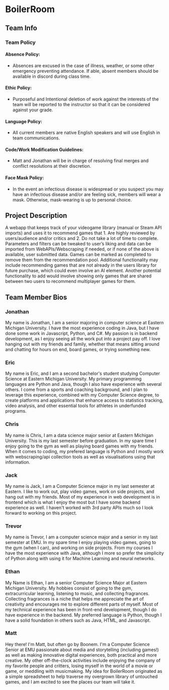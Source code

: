 # BoilerRoom

## Team Info

### Team Policy

#### Absence Policy:

- Absences are excused in the case of illness, weather, or some other emergency preventing attendance. If able, absent members should be available in discord during class time.

#### Ethic Policy:

- Purposeful and Intentional deletion of work against the interests of the team will be reported to the instructor so that it can be considered against your grade.

#### Language Policy:

- All current members are native English speakers and will use English in team communications.

#### Code/Work Modification Guidelines:

- Matt and Jonathan will be in charge of resolving final merges and conflict resolutions at their discretion.

#### Face Mask Policy:

- In the event an infectious disease is widespread or you suspect you may have an infectious disease and/or are feeling sick, members will wear a mask. Otherwise, mask-wearing is up to personal choice.

## Project Description

A webapp that keeps track of your videogame library (manual or Steam API imports) and uses it to recommend games that 1. Are highly reviewed by users/audience and/or critics and 2. Do not take a lot of time to complete. Parameters and filters can be tweaked to user’s liking and data can be imported from WebAPIs/Webscraping if needed, or if none of the above is available, user submitted data. Games can be marked as completed to remove them from the recommendation pool. Additional functionality may include recommending games that are not already in the users library for future purchase, which could even involve an AI element. Another potential functionality to add would involve showing only games that are shared between two users to recommend multiplayer games for them.

## Team Member Bios

### Jonathan

My name is Jonathan, I am a senior majoring in computer science at Eastern Michigan University. I have the most experience coding in Java, but I have done some work in Javascript, Python, and C#. My passion is in backend development, as I enjoy seeing all the work put into a project pay off. I love hanging out with my friends and family, whether that means sitting around and chatting for hours on end, board games, or trying something new.

### Eric

My name is Eric, and I am a second bachelor's student studying Computer Science at Eastern Michigan University. My primary programming languages are Python and Java, though I also have experience with several others. I come from a sports and coaching background, and I plan to leverage this experience, combined with my Computer Science degree, to create platforms and applications that enhance access to statistics tracking, video analysis, and other essential tools for athletes in underfunded programs.

### Chris

My name is Chris, I am a data science major senior at Eastern Michigan University. This is my last semester before graduation. In my spare time I enjoy going to the gym as well as playing board games with my friends. When it comes to coding, my prefered language is Python and I mostly work with webscraping/api collection tools as well as visualisations using that information.

### Jack

My name is Jack, I am a Computer Science major in my last semester at Eastern. I like to work out, play video games, work on side projects, and hang out with my friends. Most of my experience in web development is in frontend which is what I enjoy the most but I have some backend experience as well. I haven't worked with 3rd party APIs much so I look forward to working on this project.

### Trevor

My name is Trevor, I am a computer science major and a senior in my last semester at EMU. In my spare time I enjoy playing video games, going to the gym (when I can), and working on side projects. From my courses I have the most experience with Java, although I more so prefer the simplicity of Python along with using it for Machine Learning and neural networks.

### Ethan

My Name is Ethan, I am a senior Computer Science Major at Eastern Michigan University. My hobbies consist of going to the gym, extracurricular learning, listening to music, and collecting fragrances. Collecting fragrances is a niche that helps me appreciate the art of creativity and encourages me to explore different parts of myself. Most of my technical experience has been in front-end development, though I do have experience in the backend. My preferred language is Python, though I have a solid foundation in others such as Java, HTML, and Javascript.

### Matt

Hey there! I'm Matt, but often go by Boonem. I'm a Computer Science Senior at EMU passionate about media and storytelling (including games!) as well as making innovative digital experiences, both practical and more creative. My other off-the-clock activities include enjoying the company of my favorite people and critters, losing myself in the world of a movie or game, or meddling with musicmaking. My idea for BoilerRoom originated as a simple spreadsheet to help traverse my overgrown library of untouched games, and I am excited to see the places our team will take it.
